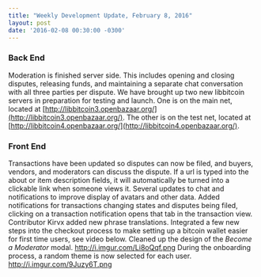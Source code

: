 ```yaml
---
title: "Weekly Development Update, February 8, 2016" 
layout: post
date: '2016-02-08 00:30:00 -0300'
---
```

        
### Back End

Moderation is finished server side. This includes opening and closing disputes, releasing funds, and maintaining a separate chat conversation with all three parties per dispute. We have brought up two new libbitcoin servers in preparation for testing and launch. One is on the main net, located at [http://libbitcoin3.openbazaar.org/](http://libbitcoin3.openbazaar.org/). The other is on the test net, located at [http://libbitcoin4.openbazaar.org/](http://libbitcoin4.openbazaar.org/).

### Front End

Transactions have been updated so disputes can now be filed, and buyers, vendors, and moderators can discuss the dispute. If a url is typed into the about or item description fields, it will automatically be turned into a clickable link when someone views it. Several updates to chat and notifications to improve display of avatars and other data. Added notifications for transactions changing states and disputes being filed, clicking on a transaction notification opens that tab in the transaction view. Contributor Kirvx added new phrase translations. Integrated a few new steps into the checkout process to make setting up a bitcoin wallet easier for first time users, see video below. Cleaned up the design of the _Become a Moderator_ modal. http://i.imgur.com/Li8oQqf.png During the onboarding process, a random theme is now selected for each user. http://i.imgur.com/9Juzy6T.png
